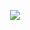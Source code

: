 <p align="center" href="https://github.com/anuraghazra/github-readme-stats">
  <img  src="https://github-readme-stats.vercel.app/api?username=Aureatus&show_icons=true&theme=onedark&custom_title=Stats" />
</p>
<!--
**Aureatus/Aureatus** is a ✨ _special_ ✨ repository because its `README.md` (this file) appears on your GitHub profile.

Here are some ideas to get you started:

- 🔭 I’m currently working on ...
- 🌱 I’m currently learning ...
- 👯 I’m looking to collaborate on ...
- 🤔 I’m looking for help with ...
- 💬 Ask me about ...
- 📫 How to reach me: ...
- 😄 Pronouns: ...
- ⚡ Fun fact: ...
-->

